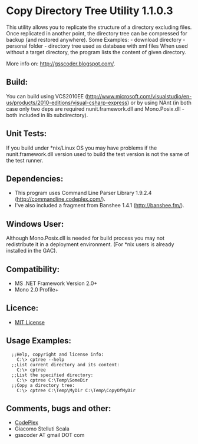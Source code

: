 Copy Directory Tree Utility 1.1.0.3
===
This utility allows you to replicate the structure of a directory excluding files.
Once replicated in another point, the directory tree can be compressed for backup
(and restored anywhere).
Some Examples:
	- download directory
	- personal folder
	- directory tree used as database with xml files
When used without a target directory, the program lists the content of given directory.

More info on: http://gsscoder.blogspot.com/.
  
Build:
---
You can build using VCS2010EE (http://www.microsoft.com/visualstudio/en-us/products/2010-editions/visual-csharp-express) or
by using NAnt (in both case only two deps are required nunit.framework.dll
and Mono.Posix.dll - both included in lib subdirectory).

Unit Tests:
---
If you build under *nix/Linux OS you may have problems if the nunit.framework.dll
version used to build the test version is not the same of the test runner.

Dependencies:
---
  - This program uses Command Line Parser Library 1.9.2.4 (http://commandline.codeplex.com/).
  - I've also included a fragment from Banshee 1.4.1 (http://banshee.fm/).

Windows User:
---
Although Mono.Posix.dll is needed for build process you may not redistribute it in a deployment
environment. (For *nix users is already installed in the GAC).

Compatibility:
----
  - MS .NET Framework Version 2.0+
  - Mono 2.0 Profile+

Licence:
---
  - [MIT License](http://www.opensource.org/licenses/mit-license.php)

Usage Examples:
---
```
  ;;Help, copyright and license info:
    C:\> cptree --help
  ;;List current directory and its content:
    C:\> cptree
  ;;List the specified directory:
    C:\> cptree C:\Temp\SomeDir
  ;;Copy a directory tree:
    C:\> cptree C:\Temp\MyDir C:\Temp\CopyOfMyDir
```

Comments, bugs and other:
---
  - [CodePlex](http://cptree.codeplex.com)
  - Giacomo Stelluti Scala
  - gsscoder AT gmail DOT com
